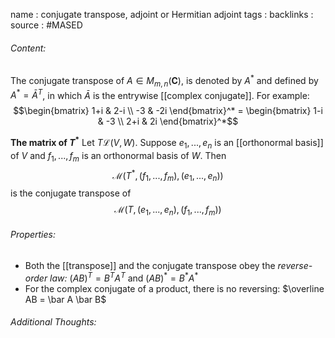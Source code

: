 name : conjugate transpose, adjoint or Hermitian adjoint
tags : 
backlinks : 
source : #MASED 

###### Content:
The conjugate transpose of $A \in M_{m,n}(\textbf{C})$, is denoted by $A^*$ and defined by $A^* = \bar A^T$, in which $\bar A$ is the entrywise [[complex conjugate]]. For example:
$$\begin{bmatrix} 1+i & 2-i \\
-3 & -2i \end{bmatrix}^* = 
\begin{bmatrix} 1-i & -3 \\
2+i & 2i \end{bmatrix}^*$$

**The matrix of $T^*$**
Let $T \mathcal{L}(V,W)$. Suppose $e_1,...,e_n$ is an [[orthonormal basis]] of $V$ and $f_1,...,f_m$ is an orthonormal basis of $W$. Then $$\mathcal{M}(T^*, (f_1,...,f_m),(e_1,...,e_n))$$ is the conjugate transpose of $$\mathcal{M}(T,(e_1,...,e_n), (f_1,...,f_m))$$

###### Properties:
- Both the [[transpose]] and the conjugate transpose obey the *reverse-order law:* $(AB)^T = B^TA^T$ and $(AB)^*=B^*A^*$
- For the complex conjugate of a product, there is no reversing: $\overline AB = \bar A \bar B$

###### Additional Thoughts:
